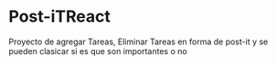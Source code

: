 # Post-iTReact
Proyecto de agregar Tareas, Eliminar Tareas en forma de post-it y se pueden clasicar si es que son importantes o no 
